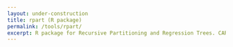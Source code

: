 ```yaml
---
layout: under-construction
title: rpart (R package)
permalink: /tools/rpart/
excerpt: R package for Recursive Partitioning and Regression Trees. CART is the trademarked name of a particular software implementation of these ideas.
---
```

